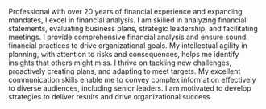 Professional with over 20 years of financial experience and expanding mandates, I excel in financial analysis. I am skilled in analyzing financial statements, evaluating business plans, strategic leadership, and facilitating meetings. I provide comprehensive financial analysis and ensure sound financial practices to drive organizational goals.  My intellectual agility in planning, with attention to risks and consequences, helps me identify insights that others might miss.  I thrive on tackling new challenges, proactively creating plans, and adapting to meet targets. My excellent communication skills enable me to convey complex information effectively to diverse audiences, including senior leaders. I am motivated to develop strategies to deliver results and drive organizational success. 


